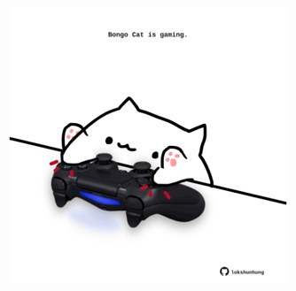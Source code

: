 <!-- built at 26/03/2025, 17:00:33 UTC -->
<p align="center">
  <img width="500" height="500" src="./ReadmeImage.svg">
</p>
